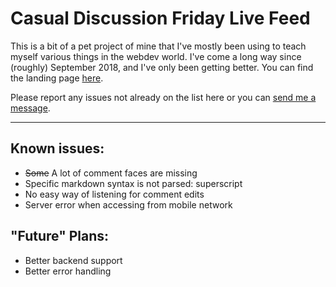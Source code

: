 # Casual Discussion Friday Live Feed

This is a bit of a pet project of mine that I've mostly been using to teach myself various things in the webdev world. I've come a long way since (roughly) September 2018, and I've only been getting better. You can find the landing page [here](https://friday.moe).

Please report any issues not already on the list here or you can [send me a message](https://reddit.com/message/compose?to=ninjuh1124).

***

## Known issues:

* ~~Some~~ A lot of comment faces are missing
* Specific markdown syntax is not parsed: superscript
* No easy way of listening for comment edits
* Server error when accessing from mobile network

## "Future" Plans:

* Better backend support
* Better error handling
